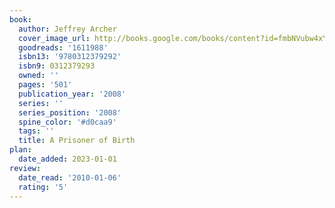 ```yaml
---
book:
  author: Jeffrey Archer
  cover_image_url: http://books.google.com/books/content?id=fmbNVubw4xYC&printsec=frontcover&img=1&zoom=1&edge=curl&source=gbs_api
  goodreads: '1611988'
  isbn13: '9780312379292'
  isbn9: 0312379293
  owned: ''
  pages: '501'
  publication_year: '2008'
  series: ''
  series_position: '2008'
  spine_color: '#d0caa9'
  tags: ''
  title: A Prisoner of Birth
plan:
  date_added: 2023-01-01
review:
  date_read: '2010-01-06'
  rating: '5'
---
```


